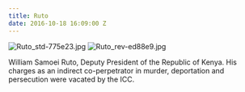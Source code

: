 ```yaml
---
title: Ruto
date: 2016-10-18 16:09:00 Z
---
```


![Ruto_std-775e23.jpg](/uploads/Ruto_std-775e23.jpg)
![Ruto_rev-ed88e9.jpg](/uploads/Ruto_rev-ed88e9.jpg)

William Samoei Ruto, Deputy President of the Republic of Kenya. His charges as an indirect co-perpetrator in murder, deportation and persecution were vacated by the ICC.